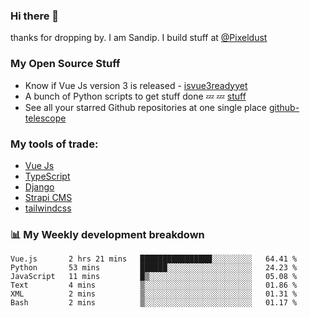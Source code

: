 ### Hi there 👋

thanks for dropping by.
I am Sandip. I build stuff at [@Pixeldust](github.com/pixeldust-in/)

###  **My Open Source Stuff**

 - Know if Vue Js version 3 is released -  [isvue3readyyet](https://github.com/sandiprb/isvue3readyyet)
 - A bunch of Python scripts to get stuff done 💤 💤 [stuff](https://github.com/sandiprb/stuff)
 - See all your starred Github repositories at one single place [github-telescope](https://github.com/sandiprb/github-telescope)



###  **My tools of trade:**
 - [Vue Js](https://github.com/vuejs/vue/)
 - [TypeScript](https://github.com/microsoft/TypeScript)
 - [Django](github.com/django/django)
 - [Strapi CMS](github.com/strapi/strapi)
 - [tailwindcss](https://github.com/tailwindlabs/tailwindcss)


###  📊 **My Weekly development breakdown**
<!--START_SECTION:waka-->

```text
Vue.js       2 hrs 21 mins   ████████████████░░░░░░░░░   64.41 %
Python       53 mins         ██████░░░░░░░░░░░░░░░░░░░   24.23 %
JavaScript   11 mins         █▒░░░░░░░░░░░░░░░░░░░░░░░   05.08 %
Text         4 mins          ▒░░░░░░░░░░░░░░░░░░░░░░░░   01.86 %
XML          2 mins          ▒░░░░░░░░░░░░░░░░░░░░░░░░   01.31 %
Bash         2 mins          ▒░░░░░░░░░░░░░░░░░░░░░░░░   01.17 %
```

<!--END_SECTION:waka-->
